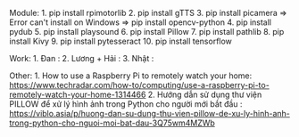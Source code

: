 Module:
    1. pip install rpimotorlib
    2. pip install gTTS
    3. pip install picamera => Error can't install on Windows => pip install opencv-python
    4. pip install pydub
    5. pip install playsound
    6. pip install Pillow 
    7. pip install pathlib
    8. pip install Kivy
    9. pip install pytesseract
    10. pip install tensorflow

Work:
    1. Đan : 
    2. Lương + Hải : 
    3. Nhật : 

Other:
    1. How to use a Raspberry Pi to remotely watch your home: https://www.techradar.com/how-to/computing/use-a-raspberry-pi-to-remotely-watch-your-home-1314466
    2. Hướng dẫn sử dụng thư viện PILLOW để xử lý hình ảnh trong Python cho người mới bắt đầu : https://viblo.asia/p/huong-dan-su-dung-thu-vien-pillow-de-xu-ly-hinh-anh-trong-python-cho-nguoi-moi-bat-dau-3Q75wm4MZWb
